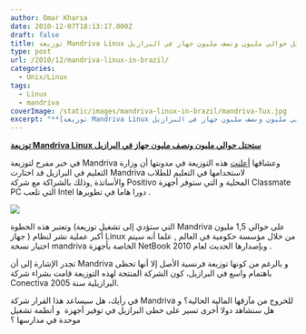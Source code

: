 ```yaml
---
author: Omar Kharsa
date: 2010-12-07T18:13:17.000Z
draft: false
title: توزيعة Mandriva Linux ستحتل حوالي مليون ونصف مليون جهاز في البرازيل
type: post
url: /2010/12/mandriva-linux-in-brazil/
categories:
  - Unix/Linux
tags:
  - Linux
  - mandriva
coverImage: /static/images/mandriva-linux-in-brazil/mandriva-Tux.jpg
excerpt: "**[توزيعة Mandriva Linux ستحتل حوالي مليون ونصف مليون جهاز في البرازيل](https://www.it-scoop.com/2010/12/mandriva-linux-in-brazil/)**\n\nفي خبر مفرح لتوزيعة Mandriva وعشاقها [أعلنت](http://blog.mandriva.com/2010/12/06/brazilian-ministry-of-education-plan-large-deployment-with-mandriva-linux-on-intel-powered-classmate-pcs-by-positivo/) هذه التوزيعة في مدونتها أن وزارة التعليم في البرازيل قد اختارت Mandriva لاستخدامها في التعليم للطلاب واﻷساتذة\_,وذلك بالشراكة مع شركة Positivo المحلية و"
---
```

**[توزيعة Mandriva Linux ستحتل حوالي مليون ونصف مليون جهاز في البرازيل](https://www.it-scoop.com/2010/12/mandriva-linux-in-brazil/)**

في خبر مفرح لتوزيعة Mandriva وعشاقها [أعلنت](http://blog.mandriva.com/2010/12/06/brazilian-ministry-of-education-plan-large-deployment-with-mandriva-linux-on-intel-powered-classmate-pcs-by-positivo/) هذه التوزيعة في مدونتها أن وزارة التعليم في البرازيل قد اختارت Mandriva لاستخدامها في التعليم للطلاب واﻷساتذة ,وذلك بالشراكة مع شركة Positivo المحلية و التي ستوفر أجهزة Classmate PC التي تلعب Intel دورا هاما في تطويرها .

![](/static/images/mandriva-linux-in-brazil/mandriva-Tux.jpg)

وتعتبر هذه الخطوة (التي ستؤدي إلى تشغيل توزيعة Mandriva على حوالي 1,5 مليون جهاز ) أكبر عملية نشر لنظام Linux من خلال مؤسسة حكومية في العالم , علما أنه سيتم اختيار نسخة mandriva الخاصة بأجهزة NetBook وبإصدارها الحديث لعام 2010 .

تجدر الإشارة إلى أن Mandriva و بالرغم من كونها توزيعة فرنسية الأصل إلا أنها تحظى باهتمام واسع في البرازيل، كون الشركة المنتجة لهذه التوزيعة قامت بشراء شركة Conectiva البرازيلية سنة 2005.

في رأيك، هل سيساعد هذا القرار شركة Mandriva للخروج من مآزقها المالية الحالية؟ و هل سنشاهد دولا أخرى تسير على خطى البرازيل في توفير أجهزة  و أنظمة تشغيل موحدة في مدارسها ؟
